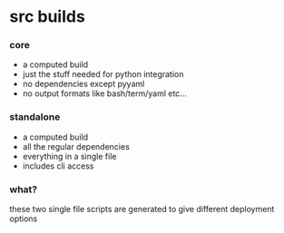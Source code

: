 # src builds

### core
- a computed build 
- just the stuff needed for python integration
- no dependencies except pyyaml
- no output formats like bash/term/yaml etc...

### standalone
- a computed build
- all the regular dependencies
- everything in a single file
- includes cli access

### what?
these two single file scripts are generated to give different deployment options


